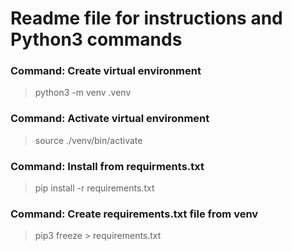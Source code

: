 # Readme file for instructions and Python3 commands
### Command: Create virtual environment
> python3 -m venv .venv
### Command: Activate virtual environment
> source ./venv/bin/activate
### Command: Install from requirments.txt
> pip install -r requirements.txt
### Command: Create requirements.txt file from venv
> pip3 freeze > requirements.txt